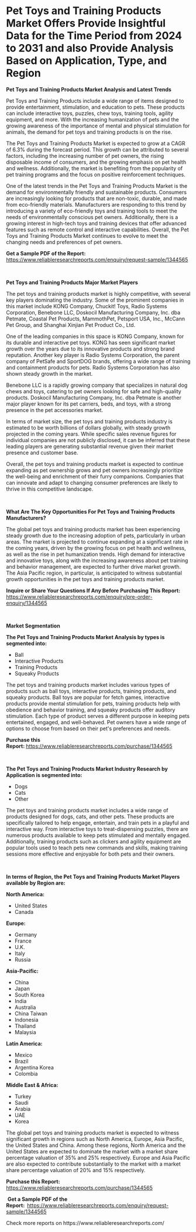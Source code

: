 <p><h1>Pet Toys and Training Products Market Offers Provide Insightful Data for the Time Period from 2024 to 2031 and also Provide Analysis Based on Application, Type, and Region</h1></p><p><strong>Pet Toys and Training Products Market Analysis and Latest Trends</strong></p>
<p><p>Pet Toys and Training Products include a wide range of items designed to provide entertainment, stimulation, and education to pets. These products can include interactive toys, puzzles, chew toys, training tools, agility equipment, and more. With the increasing humanization of pets and the growing awareness of the importance of mental and physical stimulation for animals, the demand for pet toys and training products is on the rise.</p><p>The Pet Toys and Training Products Market is expected to grow at a CAGR of 6.3% during the forecast period. This growth can be attributed to several factors, including the increasing number of pet owners, the rising disposable income of consumers, and the growing emphasis on pet health and wellness. Additionally, the market is benefiting from the popularity of pet training programs and the focus on positive reinforcement techniques.</p><p>One of the latest trends in the Pet Toys and Training Products Market is the demand for environmentally friendly and sustainable products. Consumers are increasingly looking for products that are non-toxic, durable, and made from eco-friendly materials. Manufacturers are responding to this trend by introducing a variety of eco-friendly toys and training tools to meet the needs of environmentally conscious pet owners. Additionally, there is a growing interest in high-tech toys and training devices that offer advanced features such as remote control and interactive capabilities. Overall, the Pet Toys and Training Products Market continues to evolve to meet the changing needs and preferences of pet owners.</p></p>
<p><strong>Get a Sample PDF of the Report:&nbsp;</strong> <a href="https://www.reliableresearchreports.com/enquiry/request-sample/1344565">https://www.reliableresearchreports.com/enquiry/request-sample/1344565</a></p>
<p>&nbsp;</p>
<p><strong>Pet Toys and Training Products Major Market Players</strong></p>
<p><p>The pet toys and training products market is highly competitive, with several key players dominating the industry. Some of the prominent companies in this market include KONG Company, Chuckit! Toys, Radio Systems Corporation, Benebone LLC, Doskocil Manufacturing Company, Inc. dba Petmate, Coastal Pet Products, MammothPet, Petsport USA, Inc., McCann Pet Group, and Shanghai Xinjian Pet Product Co., Ltd.</p><p>One of the leading companies in this space is KONG Company, known for its durable and interactive pet toys. KONG has seen significant market growth over the years due to its innovative products and strong brand reputation. Another key player is Radio Systems Corporation, the parent company of PetSafe and SportDOG brands, offering a wide range of training and containment products for pets. Radio Systems Corporation has also shown steady growth in the market.</p><p>Benebone LLC is a rapidly growing company that specializes in natural dog chews and toys, catering to pet owners looking for safe and high-quality products. Doskocil Manufacturing Company, Inc. dba Petmate is another major player known for its pet carriers, beds, and toys, with a strong presence in the pet accessories market.</p><p>In terms of market size, the pet toys and training products industry is estimated to be worth billions of dollars globally, with steady growth projected in the coming years. While specific sales revenue figures for individual companies are not publicly disclosed, it can be inferred that these leading players are generating substantial revenue given their market presence and customer base.</p><p>Overall, the pet toys and training products market is expected to continue expanding as pet ownership grows and pet owners increasingly prioritize the well-being and enrichment of their furry companions. Companies that can innovate and adapt to changing consumer preferences are likely to thrive in this competitive landscape.</p></p>
<p>&nbsp;</p>
<p><strong>What Are The Key Opportunities For Pet Toys and Training Products Manufacturers?</strong></p>
<p><p>The global pet toys and training products market has been experiencing steady growth due to the increasing adoption of pets, particularly in urban areas. The market is projected to continue expanding at a significant rate in the coming years, driven by the growing focus on pet health and wellness, as well as the rise in pet humanization trends. High demand for interactive and innovative toys, along with the increasing awareness about pet training and behavior management, are expected to further drive market growth. The Asia Pacific region, in particular, is anticipated to witness substantial growth opportunities in the pet toys and training products market.</p></p>
<p><strong>Inquire or Share Your Questions If Any Before Purchasing This Report:</strong> <a href="https://www.reliableresearchreports.com/enquiry/pre-order-enquiry/1344565">https://www.reliableresearchreports.com/enquiry/pre-order-enquiry/1344565</a></p>
<p>&nbsp;</p>
<p><strong>Market Segmentation</strong></p>
<p><strong>The Pet Toys and Training Products Market Analysis by types is segmented into:</strong></p>
<p><ul><li>Ball</li><li>Interactive Products</li><li>Training Products</li><li>Squeaky Products</li></ul></p>
<p><p>The pet toys and training products market includes various types of products such as ball toys, interactive products, training products, and squeaky products. Ball toys are popular for fetch games, interactive products provide mental stimulation for pets, training products help with obedience and behavior training, and squeaky products offer auditory stimulation. Each type of product serves a different purpose in keeping pets entertained, engaged, and well-behaved. Pet owners have a wide range of options to choose from based on their pet's preferences and needs.</p></p>
<p><strong>Purchase this Report:&nbsp;</strong><a href="https://www.reliableresearchreports.com/purchase/1344565">https://www.reliableresearchreports.com/purchase/1344565</a></p>
<p>&nbsp;</p>
<p><strong>The Pet Toys and Training Products Market Industry Research by Application is segmented into:</strong></p>
<p><ul><li>Dogs</li><li>Cats</li><li>Other</li></ul></p>
<p><p>The pet toys and training products market includes a wide range of products designed for dogs, cats, and other pets. These products are specifically tailored to help engage, entertain, and train pets in a playful and interactive way. From interactive toys to treat-dispensing puzzles, there are numerous products available to keep pets stimulated and mentally engaged. Additionally, training products such as clickers and agility equipment are popular tools used to teach pets new commands and skills, making training sessions more effective and enjoyable for both pets and their owners.</p></p>
<p>&nbsp;</p>
<p><strong>In terms of Region, the Pet Toys and Training Products Market Players available by Region are:</strong></p>
<p>
    <p> <strong> North America: </strong>
        <ul>
            <li>United States</li>
            <li>Canada</li>
        </ul>
        </p> 
    <p> <strong> Europe: </strong>
        <ul>
            <li>Germany</li>
            <li>France</li>
            <li>U.K.</li>
            <li>Italy</li>
            <li>Russia</li>
        </ul>
        </p> 
    <p> <strong> Asia-Pacific: </strong>
        <ul>
            <li>China</li>
            <li>Japan</li>
            <li>South Korea</li>
            <li>India</li>
            <li>Australia</li>
            <li>China Taiwan</li>
            <li>Indonesia</li>
            <li>Thailand</li>
            <li>Malaysia</li>
        </ul>
        </p> 
    <p> <strong> Latin America: </strong>
        <ul>
            <li>Mexico</li>
            <li>Brazil</li>
            <li>Argentina Korea</li>
            <li>Colombia</li>
        </ul>
        </p> 
    <p> <strong> Middle East & Africa: </strong>
        <ul>
            <li>Turkey</li>
            <li>Saudi</li>
            <li>Arabia</li>
            <li>UAE</li>
            <li>Korea</li>
        </ul>
    </p>
    </p>
<p><p>The global pet toys and training products market is expected to witness significant growth in regions such as North America, Europe, Asia Pacific, the United States and China. Among these regions, North America and the United States are expected to dominate the market with a market share percentage valuation of 35% and 25% respectively. Europe and Asia Pacific are also expected to contribute substantially to the market with a market share percentage valuation of 20% and 15% respectively.</p></p>
<p><strong>Purchase this Report: </strong><a href="https://www.reliableresearchreports.com/purchase/1344565">https://www.reliableresearchreports.com/purchase/1344565</a></p>
<p>&nbsp;<strong>Get a Sample PDF of the Report:&nbsp;&nbsp;</strong><a href="https://www.reliableresearchreports.com/enquiry/request-sample/1344565">https://www.reliableresearchreports.com/enquiry/request-sample/1344565</a></p>
<p><strong></strong></p>
<p>Check more reports on https://www.reliableresearchreports.com/</p>